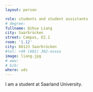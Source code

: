 ```yaml
---
layout: person

role: students and student assistants
# degree:
fullname: Qihua Liang
city: Saarbrücken
street: Campus, E2.1
room: '1.12'
city: 66123 Saarbrücken
#tel: +49 (681) 302-xxxxx
image: liang.jpg
# www:
# bib:
where: uds
---
```


I am a student at Saarland University.

